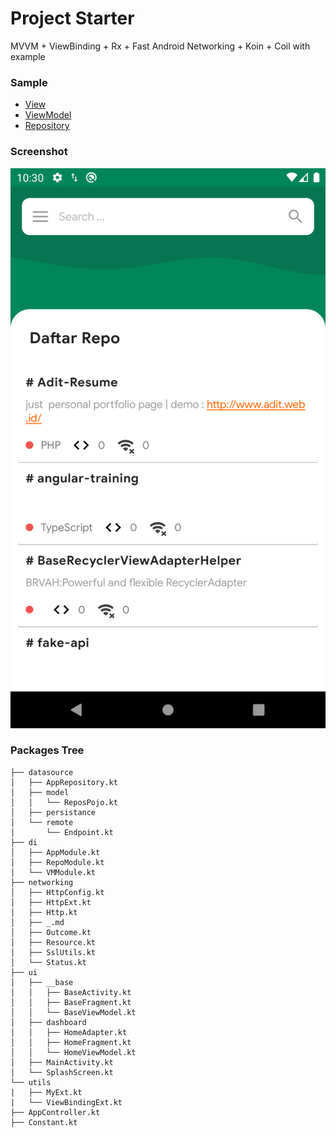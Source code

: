 # Project Starter
MVVM + ViewBinding + Rx + Fast Android Networking + Koin + Coil with example

### Sample
- [View](https://github.com/abehbatre/Project-Starter-Kotlin-MVVM/blob/ff58a05602fedf14fd355dc19614e3889d3c5e08/app/src/main/java/id/web/adit/starter/ui/dashboard/HomeFragment.kt#L52)
- [ViewModel](https://github.com/abehbatre/Project-Starter-Kotlin-MVVM/blob/ff58a05602fedf14fd355dc19614e3889d3c5e08/app/src/main/java/id/web/adit/starter/ui/dashboard/HomeViewModel.kt)
- [Repository](https://github.com/abehbatre/Project-Starter-Kotlin-MVVM/blob/master/app/src/main/java/id/web/adit/starter/datasource/AppRepository.kt)


### Screenshot
![Screenshot](https://raw.githubusercontent.com/abehbatre/Project-Starter-Kotlin-MVVM/master/SS.png)

### Packages Tree
```
├── datasource
│   ├── AppRepository.kt
│   ├── model
│   │   └── ReposPojo.kt
│   ├── persistance
│   └── remote
│       └── Endpoint.kt
├── di
│   ├── AppModule.kt
│   ├── RepoModule.kt
│   └── VMModule.kt
├── networking
│   ├── HttpConfig.kt
│   ├── HttpExt.kt
│   ├── Http.kt
│   ├── _.md
│   ├── Outcome.kt
│   ├── Resource.kt
│   ├── SslUtils.kt
│   └── Status.kt
├── ui
│   ├── __base
│   │   ├── BaseActivity.kt
│   │   ├── BaseFragment.kt
│   │   └── BaseViewModel.kt
│   ├── dashboard
│   │   ├── HomeAdapter.kt
│   │   ├── HomeFragment.kt
│   │   └── HomeViewModel.kt
│   ├── MainActivity.kt
│   └── SplashScreen.kt
└── utils
|   ├── MyExt.kt
|   └── ViewBindingExt.kt
├── AppController.kt
├── Constant.kt

```

